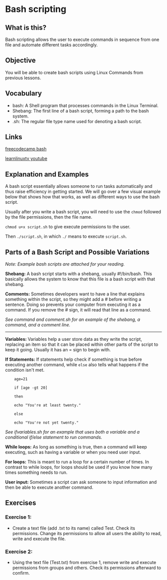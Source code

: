 # Bash scripting
## What is this?
Bash scripting allows the user to execute commands in sequence from one file and automate different tasks accordingly.

## Objective
You will be able to create bash scripts using Linux Commands from previous lessons.

## Vocabulary
- bash: A Shell program that processes commands in the Linux Terminal.
- Shebang: The first line of a bash script, forming a path to the bash system.
- .sh: The regular file type name used for denoting a bash script.

## Links
[freecodecamp bash](https://www.freecodecamp.org/news/bash-scripting-tutorial-linux-shell-script-and-command-line-for-beginners/)

[learnlinuxtv youtube](https://www.youtube.com/playlist?list=PLT98CRl2KxKGj-VKtApD8-zCqSaN2mD4w)

## Explanation and Examples
A bash script essentially allows someone to run tasks automatically and thus raise efficiency in getting started. We will go over a few visual example below that shows how that works, as well as different ways to use the bash script.

Usually after you write a bash script, you will need to use the ```chmod``` followed by the file permissions, then the file name.

```chmod u+x script.sh``` to give execute permissions to the user.

Then ```./script.sh```, in which ```./``` means to execute ```script.sh```.



## Parts of a Bash Script and Possible Variations
_Note: Example bash scripts are attached for your reading._

**Shebang:** A bash script starts with a shebang, usually #!/bin/bash. This basically allows the system to know that this file is a bash script with that shebang.

**Comments:** Sometimes developers want to have a line that explains something within the script, so they might add a # before writing a sentence. Doing so prevents your computer from executing it as a command. If you remove the # sign, it will read that line as a command.

_See command and comment.sh for an example of the shebang, a command, and a comment line._
____________________________________________
**Variables:** Variables help a user store data as they write the script, replacing an item so that it can be placed within other parts of the script to keep it going. Usually it has an = sign to begin with.

**If Statements:** If statements help check if something is true before executing another command, while ```else``` also tells what happens if the condition isn't met.

```#!/bin/bash
    age=21
    
    if [age -gt 20]
    
    then
    
    echo "You're at least twenty."
    
    else

    echo "You're not yet twenty."
```


_See ifvariables.sh for an example that uses both a variable and a conditional if/else statement to run commands._

**While loops:** As long as something is true, then a command will keep executing, such as having a variable or when you need user input. 

**For loops:** This is meant to run a loop for a certain number of times. In contrast to while loops, for loops should be used if you know how many times something needs to run.

**User input:** Sometimes a script can ask someone to input information and then be able to execute another command.


## Exercises
### Exercise 1:
- Create a text file (add .txt to its name) called Test. Check its permissions. Change its permissions to allow all users the ability to read, write and execute the file.
### Exercise 2:
- Using the text file (Test.txt) from exercise 1, remove write and execute permissions from groups and others. Check its permissions afterward to confirm.